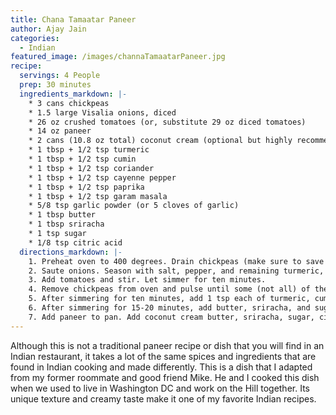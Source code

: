 ```yaml
---
title: Chana Tamaatar Paneer
author: Ajay Jain
categories:
  - Indian
featured_image: /images/channaTamaatarPaneer.jpg
recipe:
  servings: 4 People
  prep: 30 minutes
  ingredients_markdown: |-
    * 3 cans chickpeas
    * 1.5 large Visalia onions, diced
    * 26 oz crushed tomatoes (or, substitute 29 oz diced tomatoes)
    * 14 oz paneer
    * 2 cans (10.8 oz total) coconut cream (optional but highly recommended)
    * 1 tbsp + 1/2 tsp turmeric
    * 1 tbsp + 1/2 tsp cumin
    * 1 tbsp + 1/2 tsp coriander
    * 1 tbsp + 1/2 tsp cayenne pepper
    * 1 tbsp + 1/2 tsp paprika
    * 1 tbsp + 1/2 tsp garam masala
    * 5/8 tsp garlic powder (or 5 cloves of garlic)
    * 1 tbsp butter
    * 1 tbsp sriracha
    * 1 tsp sugar
    * 1/8 tsp citric acid
  directions_markdown: |-
    1. Preheat oven to 400 degrees. Drain chickpeas (make sure to save the chickpea water for aquafaba), rinse, and dry. Cover pan with oil, add chickpeas on top. Combine 1 tbsp each of turmeric, cumin, coriander, cayenne pepper, paprika, and garam masala into bowl. Add some of the spice mixture onto chickpeas, mix, and repeat three more times. Cook chickpeas for 10 to 15 minutes.
    2. Saute onions. Season with salt, pepper, and remaining turmeric, cumin, coriander, cayenne pepper, paprika, and garam masala. Cook for two minutes then add garlic. Saute until onions are caramelized and yellow.
    3. Add tomatoes and stir. Let simmer for ten minutes.
    4. Remove chickpeas from oven and pulse until some (not all) of the texture is removed.
    5. After simmering for ten minutes, add 1 tsp each of turmeric, cumin, coriander, cayenne pepper, paprika, and garam masala to the onion and tomato mixture. Then, add the chickpea blend to the pan, stir, and mash. Simmer for fifteen to twenty minutes. Stir and mash every other minute. While the curry is simmering, cut your paneer into cubes.
    6. After simmering for 15-20 minutes, add butter, sriracha, and sugar. Stir and taste. If the curry tastes like a pasta sauce, add more turmeric, cumin, coriander, cayenne, paprika and garam masala.
    7. Add paneer to pan. Add coconut cream butter, sriracha, sugar, citric acid. Set on low, mix, and let simmer for seven minutes. Serve.
---
```

Although this is not a traditional paneer recipe or dish that you will find in an Indian restaurant, it takes a lot of the same spices and ingredients that are found in Indian cooking and made differently. This is a dish that I adapted from my former roommate and good friend Mike. He and I cooked this dish when we used to live in Washington DC and work on the Hill together. Its unique texture and creamy taste make it one of my favorite Indian recipes. 
